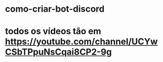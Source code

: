# como-criar-bot-discord
# todos os vídeos tão em https://youtube.com/channel/UCYwCSbTPpuNsCqai8CP2-9g
